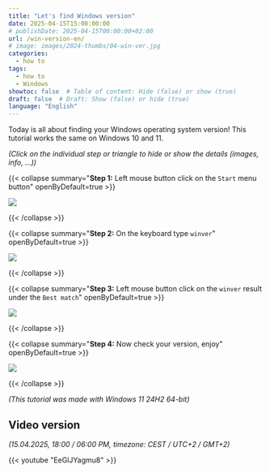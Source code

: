 ```yaml
---
title: "Let's find Windows version"
date: 2025-04-15T15:00:00:00
# publishDate: 2025-04-15T00:00:00+02:00
url: /win-version-en/
# image: images/2024-thumbs/04-win-ver.jpg
categories: 
  - how to
tags: 
  - how to
  - Windows
showtoc: false  # Table of content: Hide (false) or show (true)
draft: false  # Draft: Show (false) or hide (true)
language: "English"
---
```


Today is all about finding your Windows operating system version! This tutorial works the same on Windows 10 and 11.

*(Click on the individual step or triangle to hide or show the details (images, info, ...))*

{{< collapse summary="**Step 1:** Left mouse button click on the `Start` menu button" openByDefault=true >}}

   ![](/images/other/Win11_start_btn.jpeg)

{{< /collapse >}}

{{< collapse summary="**Step 2:** On the keyboard type `winver`" openByDefault=true >}}

   ![](/images/other/Win11_en_start_search_winver.jpeg)

{{< /collapse >}}

{{< collapse summary="**Step 3:** Left mouse button click on the `winver` result under the `Best match`" openByDefault=true >}}

   ![](/images/other/Win11_en_start_search_winver_result.jpeg)

{{< /collapse >}}

{{< collapse summary="**Step 4:** Now check your version, enjoy" openByDefault=true >}}

   ![](/images/other/Win11_en_about_window.jpeg)

{{< /collapse >}}

*(This tutorial was made with Windows 11 24H2 64-bit)*

## Video version

*(15.04.2025, 18:00 / 06:00 PM, timezone: CEST / UTC+2 / GMT+2)*

{{< youtube "EeGlJYagmu8" >}}